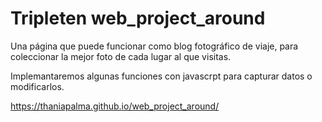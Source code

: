 # Tripleten web_project_around

Una página que puede funcionar como blog fotográfico de viaje, para coleccionar la mejor foto de cada lugar al que visitas.

Implemantaremos algunas funciones con javascrpt para capturar datos o modificarlos.

https://thaniapalma.github.io/web_project_around/
